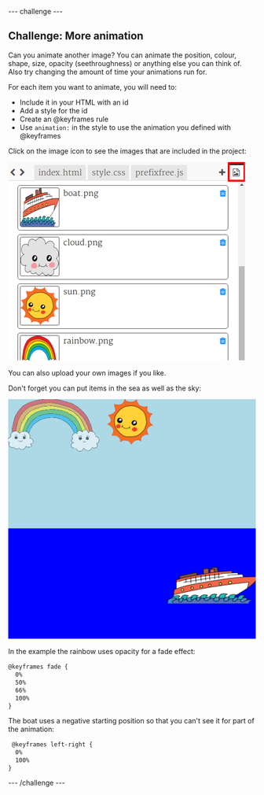\--- challenge \---

## Challenge: More animation

Can you animate another image? You can animate the position, colour, shape, size, opacity (seethroughness) or anything else you can think of. Also try changing the amount of time your animations run for.

For each item you want to animate, you will need to:

+ Include it in your HTML with an id
+ Add a style for the id
+ Create an @keyframes rule
+ Use `animation:` in the style to use the animation you defined with @keyframes 

Click on the image icon to see the images that are included in the project:

![لقطة الشاشة](images/sunrise-images.png)

You can also upload your own images if you like.

Don't forget you can put items in the sea as well as the sky:

![لقطة الشاشة](images/sunrise-boat.png)

In the example the rainbow uses opacity for a fade effect:

    @keyframes fade {
      0%  
      50% 
      66% 
      100%  
    }
    

The boat uses a negative starting position so that you can't see it for part of the animation:

     @keyframes left-right {
      0%   
      100% 
    }
    

\--- /challenge \---